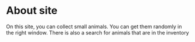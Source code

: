 # About site
On this site, you can collect small animals. You can get them randomly in the right window. There is also a search for animals that are in the inventory